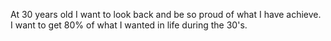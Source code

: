 At 30 years old I want to look back and be so proud of what I have achieve. I want to get 80% of what I wanted in life during the 30's.   